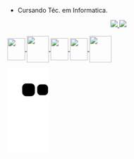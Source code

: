 - Cursando Téc. em Informatica.

<div align="center">
  <a href="https://github.com/mayaraduartez">
  <img height="180em" src="https://github-readme-stats.vercel.app/api?username=mayaraduartez&show_icons=false&theme=radical&include_all_commits=true&count_private=true"/>
  <img height="180em" src="https://github-readme-stats.vercel.app/api/top-langs/?username=mayaraduartez&layout=compact&langs_count=7&theme=radical"/>
</div>

<div style="display: inline_block"><br>
<img align="center" height="50" width="40" src="https://cdn.jsdelivr.net/gh/devicons/devicon/icons/javascript/javascript-original.svg" />
<img align="center" height="60" width="50" src="https://cdn.jsdelivr.net/gh/devicons/devicon/icons/nodejs/nodejs-original.svg" />
<img align="center" height="50" width="40" src="https://cdn.jsdelivr.net/gh/devicons/devicon/icons/html5/html5-original.svg" /> 
<img align="center" height="50" width="40" src="https://cdn.jsdelivr.net/gh/devicons/devicon/icons/css3/css3-original.svg" />
<img align="center" height="60" width="50" src="https://cdn.jsdelivr.net/gh/devicons/devicon/icons/python/python-original.svg" />
</div>
 
<div>
   
  
  
  
  
  ![Snake animation](https://github.com/mayaraduartez/mayaraduartez/blob/output/github-contribution-grid-snake.svg)
</div>
